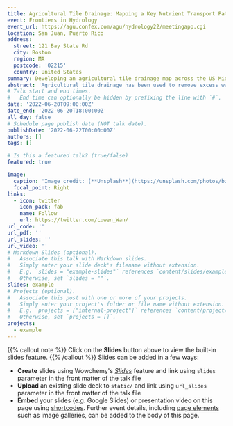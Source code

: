 ```yaml
---
title: Agricultural Tile Drainage: Mapping a Key Nutrient Transport Pathway
event: Frontiers in Hydrology
event_url: https://agu.confex.com/agu/hydrology22/meetingapp.cgi
location: San Juan, Puerto Rico
address:
  street: 121 Bay State Rd
  city: Boston
  region: MA
  postcode: '02215'
  country: United States
summary: Developing an agricultural tile drainage map across the US Midwest at 30-m resolution using optical and radar satellite imagery along with soil- and climate-related variables within the Google Earth Engine (GEE) cloud-computing platform.
abstract: 'Agricultural tile drainage has been used to remove excess water and facilitate agricultural crop production. However, nutrient delivery with drainage water from agricultural fields contributes to downstream algal blooms and hypoxic zones. Here, we simulate the nutrient loading, sources, and pathways across the US Great Lakes basin using the Spatially Explicit Nutrient Source Estimate and Flux (SENSEflux) model. An estimated tile drainage layer with GIS-based mapping has been used as one of the SENSEflux inputs. The results from SENSEflux have shown that tile fields are a major pathway of total nitrogen (TN) and total phosphorus (TP) transport, transporting 39% of TN and 29% of TP to the Great Lakes. The contribution is even higher during snowmelt season, and in some regions with a high density of tile drains, such as the Lake Erie basin. We also concluded that the lack of fine-resolution, spatially-explicit tile drainage maps make it challenging to model these agricultural landscapes. Thus, we have been developing an agricultural tile drainage map across the US Midwest at 30-m resolution using optical and radar satellite imagery along with soil- and climate-related variables within the Google Earth Engine (GEE) cloud-computing platform. A new regional training dataset includes point data that are manually identified from multi-resolution aerial imagery and compiled from other literature and agency sources that have been assembled to train a random forest classification. Aridity, subsurface soil moisture, normalized difference water index, and VV(vertical transmit, vertical receive) polarization from Sentinel-1 Synthetic Aperture Radar have shown the higher importance in the classification and improved the over accuracy (~90%). This provides insights into decision-making around tile drainage installation. We also compare the outputs to other currently available products to quantify the improvement in classification accuracy. The tile drainage maps are valuable inputs for characterizing the coupling of hydrologic and chemical/biogeochemical process modeling, informing sustainable water management practices, and providing environmental managers with needed information to reduce nutrient loads.'
# Talk start and end times.
#   End time can optionally be hidden by prefixing the line with `#`.
date: '2022-06-20T09:00:00Z'
date_end: '2022-06-20T18:00:00Z'
all_day: false
# Schedule page publish date (NOT talk date).
publishDate: '2022-06-22T00:00:00Z'
authors: []
tags: []

# Is this a featured talk? (true/false)
featured: true

image:
  caption: 'Image credit: [**Unsplash**](https://unsplash.com/photos/bzdhc5b3Bxs)'
  focal_point: Right
links:
  - icon: twitter
    icon_pack: fab
    name: Follow
    url: https://twitter.com/Luwen_Wan/
url_code: ''
url_pdf: ''
url_slides: ''
url_video: ''
# Markdown Slides (optional).
#   Associate this talk with Markdown slides.
#   Simply enter your slide deck's filename without extension.
#   E.g. `slides = "example-slides"` references `content/slides/example-slides.md`.
#   Otherwise, set `slides = ""`.
slides: example
# Projects (optional).
#   Associate this post with one or more of your projects.
#   Simply enter your project's folder or file name without extension.
#   E.g. `projects = ["internal-project"]` references `content/project/deep-learning/index.md`.
#   Otherwise, set `projects = []`.
projects:
  - example
---
```

{{% callout note %}}
Click on the **Slides** button above to view the built-in slides feature.
{{% /callout %}}
Slides can be added in a few ways:
- **Create** slides using Wowchemy's [_Slides_](https://wowchemy.com/docs/managing-content/#create-slides) feature and link using `slides` parameter in the front matter of the talk file
- **Upload** an existing slide deck to `static/` and link using `url_slides` parameter in the front matter of the talk file
- **Embed** your slides (e.g. Google Slides) or presentation video on this page using [shortcodes](https://wowchemy.com/docs/writing-markdown-latex/).
Further event details, including [page elements](https://wowchemy.com/docs/writing-markdown-latex/) such as image galleries, can be added to the body of this page.
